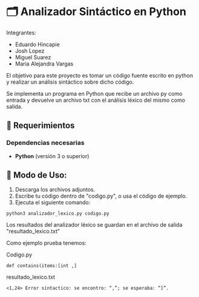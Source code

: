 # 🗂️ Analizador Sintáctico en Python

Integrantes:

- Eduardo Hincapie 
- Josh Lopez 
- Miguel Suarez 
- Maria Alejandra Vargas

El objetivo para este proyecto es tomar un código fuente escrito en python y realizar un análisis sintáctico sobre dicho código. 

Se implementa un programa en Python que recibe un archivo py como entrada y devuelve un archivo txt con el análisis léxico del mismo como salida.

## 🧷 Requerimientos

### Dependencias necesarias

- **Python** (versión 3 o superior)

## 👾 Modo de Uso:
1. Descarga los archivos adjuntos.
2. Escribe tu código dentro de "codigo.py", o usa el código de ejemplo.
3. Ejecuta el siguiente comando:

```
python3 analizador_lexico.py codigo.py
```

Los resultados del analizador léxico se guardan en el archivo de salida "resultado_lexico.txt"

Como ejemplo prueba tenemos:

Codigo.py
```
def contains(items:[int ,]
```

resultado_lexico.txt
```
<1,24> Error sintactico: se encontro: “,”; se esperaba: “]”.
```
